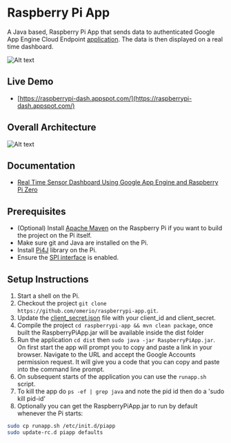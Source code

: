# Raspberry Pi App

A Java based, Raspberry Pi App that sends data to authenticated Google App Engine Cloud Endpoint [application](https://github.com/omerio/raspberrypi-appengine-portal). The data is then displayed on a real time dashboard.


![Alt text](http://omerio.com/wp-content/uploads/2016/01/raspberrypid1.png "Sensor Dashboard")

## Live Demo
- [https://raspberrypi-dash.appspot.com/](https://raspberrypi-dash.appspot.com/)

## Overall Architecture
![Alt text](http://omerio.com/wp-content/uploads/2016/01/pi_appengine_architecture.png "Architecture")


## Documentation
- [Real Time Sensor Dashboard Using Google App Engine and Raspberry Pi Zero](http://omerio.com/2016/01/16/real-time-sensor-dashboard-using-google-app-engine-and-raspberry-pi-zero/)

## Prerequisites
- (Optional) Install [Apache Maven](https://www.xianic.net/post/installing-maven-on-the-raspberry-pi/) on the Raspberry Pi if you want to build the project on the Pi itself.
- Make sure git and Java are installed on the Pi.
- Install [Pi4J](http://pi4j.com/) library on the Pi.
- Ensure the [SPI interface](http://www.raspberrypi-spy.co.uk/2014/08/enabling-the-spi-interface-on-the-raspberry-pi/) is enabled.


## Setup Instructions
1. Start a shell on the Pi.
1. Checkout the project `git clone https://github.com/omerio/raspberrypi-app.git`.
2. Update the [client_secret.json](https://github.com/omerio/raspberrypi-app/blob/master/src/main/resources/client_secret.json) file with your client_id and client_secret. 
1. Compile the project `cd raspberrypi-app && mvn clean package`, once built the RaspberryPiApp.jar will be available inside the dist folder
2. Run the application `cd dist` then `sudo java -jar RaspberryPiApp.jar`. On first start the app will prompt you to copy and paste a link in your browser. Navigate to the URL and accept the Google Accounts permission request. It will give you a code that you can copy and paste into the command line prompt.
3. On subsequent starts of the application you can use the `runapp.sh` script.
4. To kill the app do `ps -ef | grep java` and note the pid id then do a 'sudo kill pid-id'
5. Optionally you can get the RaspberryPiApp.jar to run by default whenever the Pi starts:
```bash
sudo cp runapp.sh /etc/init.d/piapp
sudo update-rc.d piapp defaults
```

